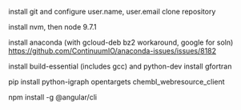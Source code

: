 install git and configure user.name, user.email
clone repository

install nvm, then node 9.7.1

install anaconda (with gcloud-deb bz2 workaround, google for soln)
https://github.com/ContinuumIO/anaconda-issues/issues/8182

install build-essential (includes gcc) and python-dev
install gfortran

pip install python-igraph opentargets chembl_webresource_client

npm install -g @angular/cli
